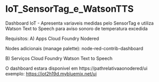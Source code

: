 # IoT_SensorTag_e_WatsonTTS
Dashboard IoT - Apresenta variaveis medidas pelo SensorTag e utiliza Watson Text to Speech para aviso sonoro de temperatura excedida

Requisitos:
A) Apps Cloud Foundry
Nodered

Nodes adicionais (manage palette):
node-red-contrib-dashboard

B) Serviços Cloud Foundry
Watson Text to Speech

O dashboard estara disponivel em https://pathrelativaaonodered/ui
exemplo: https://iot2h19d.mybluemix.net/ui
